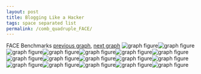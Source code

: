 ```yaml
---
layout: post
title: Blogging Like a Hacker
tags: space separated list
permalink: /comb_quadruple_FACE/
---
```


FACE Benchmarks
[previous graph](../comb_quadruple_F/), [next graph](../comb_quadruple_FLOYD/)
![graph figure](./images/quadruple/FACE/FACE-AVL_box.png)![graph figure](./images/quadruple/FACE/FACE-A_box.png)![graph figure](./images/quadruple/FACE/FACE-CYPHERD_box.png)![graph figure](./images/quadruple/FACE/FACE-EGG_box.png)![graph figure](./images/quadruple/FACE/FACE-FACE_box.png)![graph figure](./images/quadruple/FACE/FACE-FLOYD_box.png)![graph figure](./images/quadruple/FACE/FACE-F_box.png)![graph figure](./images/quadruple/FACE/FACE-H_box.png)![graph figure](./images/quadruple/FACE/FACE-JSOND_box.png)![graph figure](./images/quadruple/FACE/FACE-K_box.png)![graph figure](./images/quadruple/FACE/FACE-O_box.png)![graph figure](./images/quadruple/FACE/FACE-PDFD_box.png)![graph figure](./images/quadruple/FACE/FACE-RB_box.png)![graph figure](./images/quadruple/FACE/FACE-ROD_box.png)![graph figure](./images/quadruple/FACE/FACE-SMATRIX_box.png)![graph figure](./images/quadruple/FACE/FACE-SORTD_box.png)![graph figure](./images/quadruple/FACE/FACE-ZB_box.png)